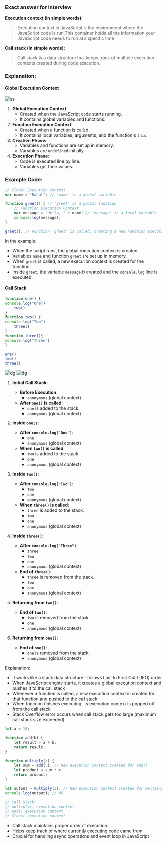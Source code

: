 ###  Exact answer for Interview

**Execution context (in simple words):**
> Execution context in JavaScript is the environment where the JavaScript code is run.This container holds all the information your JavaScript code needs to run at a specific time

**Call stack (in simple words):**
> Call stack is a data structure that keeps track of multiple execution contexts created during code execution.

### Explanation:
#### Global Execution Context
![ss](./dg.png)
1. **Global Execution Context**:
    - Created when the JavaScript code starts running.
    - It contains global variables and functions.
2. **Function Execution Context**:
    - Created when a function is called.
    - It contains local variables, arguments, and the function's `this`.
3. **Creation Phase**:
    - Variables and functions are set up in memory.
    - Variables are `undefined` initially.
4. **Execution Phase**:
    - Code is executed line by line.
    - Variables get their values.

### Example Code:
```javascript
// Global Execution Context
var name = "Rahul"; // 'name' is a global variable

function greet() { // 'greet' is a global function
    // Function Execution Context
    var message = "Hello, " + name; // 'message' is a local variable
    console.log(message);
}

greet(); // Function 'greet' is called, creating a new Function Execution Context
```

In the example:
- When the script runs, the global execution context is created.
- Variables `name` and function `greet` are set up in memory.
- When `greet` is called, a new execution context is created for the function.
- Inside `greet`, the variable `message` is created and the `console.log` line is executed.

#### Call Stack
```js
function one() {
console.log("One")
    two()
}
function two() {
console.log("Two")
    three()
}
function three(){
console.log("Three")
}

one()
two()
three()
```

![dg](./dg2.png)
![dg](./dg.gif)


1. **Initial Call Stack**:
   - **Before Execution**:
      - `anonymous` (global context)
   - **After `one()` is called**:
      - `one` is added to the stack.
      - `anonymous` (global context)

2. **Inside `one()`**:
   - **After `console.log("One")`**:
      - `one`
      - `anonymous` (global context)
   - **When `two()` is called**:
      - `two` is added to the stack.
      - `one`
      - `anonymous` (global context)

3. **Inside `two()`**:
   - **After `console.log("Two")`**:
      - `two`
      - `one`
      - `anonymous` (global context)
   - **When `three()` is called**:
      - `three` is added to the stack.
      - `two`
      - `one`
      - `anonymous` (global context)

4. **Inside `three()`**:
   - **After `console.log("Three")`**:
      - `three`
      - `two`
      - `one`
      - `anonymous` (global context)
   - **End of `three()`**:
      - `three` is removed from the stack.
      - `two`
      - `one`
      - `anonymous` (global context)

5. **Returning from `two()`**:
   - **End of `two()`**:
      - `two` is removed from the stack.
      - `one`
      - `anonymous` (global context)

6. **Returning from `one()`**:
   - **End of `one()`**:
      - `one` is removed from the stack.
      - `anonymous` (global context)

Explanation:

- It works like a stack data structure - follows Last In First Out (LIFO) order
- When JavaScript engine starts, it creates a global execution context and pushes it to the call stack
- Whenever a function is called, a new execution context is created for that function and pushed to the call stack
- When function finishes executing, its execution context is popped off from the call stack
- Stack Overflow error occurs when call stack gets too large (maximum call stack size exceeded)

```js
let a = 10;

function add(b) {
    let result = a + b;
    return result;
}

function multiply(c) {
    let sum = add(5); // New execution context created for add()
    let product = sum * c;
    return product;
}

let output = multiply(3); // New execution context created for multiply()
console.log(output); // 45

// Call Stack:
// multiply() execution context
// add() execution context  
// Global execution context
```

- Call stack maintains proper order of execution
- Helps keep track of where currently executing code came from
- Crucial for handling async operations and event loop in JavaScript